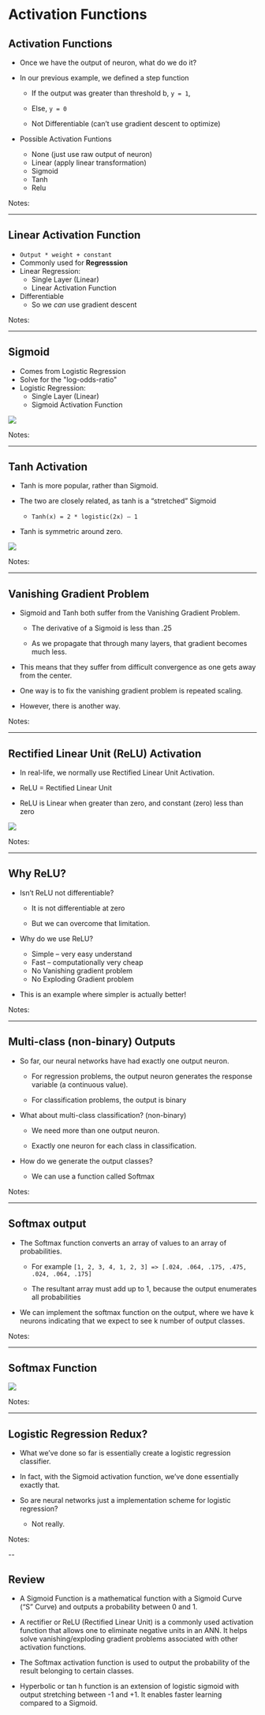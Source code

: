 Activation Functions
======

## Activation Functions

 * Once we have the output of neuron, what do we do it?

 * In our previous example, we defined a step function

     - If the output was greater than threshold b, `y = 1`,

     - Else, `y = 0`

     - Not Differentiable (can’t use gradient descent to optimize)

 * Possible Activation Funtions
   - None (just use raw output of neuron)
   - Linear (apply linear transformation)
   - Sigmoid
   - Tanh
   - Relu

Notes:



---
## Linear Activation Function

   * `Output * weight + constant`
   * Commonly used for **Regresssion**
   * Linear Regression:
     - Single Layer (Linear)
     - Linear Activation Function
   * Differentiable
     - So we *can* use gradient descent

Notes:



---
## Sigmoid

   * Comes from Logistic Regression
   * Solve for the "log-odds-ratio"
   * Logistic Regression:
     - Single Layer (Linear)
     - Sigmoid Activation Function

![](../../assets/images/deep-learning/activation-sigmoid.png) <!-- {"left" : 1.72, "top" : 3.21, "height" : 3.86, "width" : 6.81} -->



Notes:


---
## Tanh Activation

 * Tanh is more popular, rather than Sigmoid.

 * The two are closely related, as tanh is a “stretched” Sigmoid

     - `Tanh(x) = 2 * logistic(2x) – 1`

 * Tanh is symmetric around zero.

![](../../assets/images/deep-learning/activation-sigmoid-vs-tanh.png) <!-- {"left" : 0.77, "top" : 3.3, "height" : 3.24, "width" : 8.71} -->



Notes:



---
## Vanishing Gradient Problem

 * Sigmoid and Tanh both suffer from the Vanishing Gradient Problem.

     - The derivative of a Sigmoid is less than .25

     - As we propagate that through many layers, that gradient becomes much less.

 * This means that they suffer from difficult convergence as one gets away from the center.

 * One way is to fix the vanishing gradient problem is repeated scaling.

 * However, there is another way.

Notes:


---
## Rectified Linear Unit (ReLU) Activation


 * In real-life, we normally use Rectified Linear Unit Activation.

 * ReLU = Rectified Linear Unit

 * ReLU is Linear when greater than zero, and constant (zero) less than zero

![](../../assets/images/deep-learning/activation-sigmoid-vs-relu.png) <!-- {"left" : 0.58, "top" : 3.26, "height" : 3.57, "width" : 9.09} -->


Notes:



---
## Why ReLU?


 * Isn’t ReLU not differentiable?

     - It is not differentiable at zero

     - But we can overcome that limitation.

 * Why do we use ReLU?

     - Simple
     – very easy understand
     - Fast – computationally very cheap
     - No Vanishing gradient problem
     - No Exploding Gradient problem

 * This is an example where simpler is actually better!

Notes:



---



## Multi-class (non-binary) Outputs

 * So far, our neural networks have had exactly one output neuron.

     - For regression problems, the output neuron generates the response variable (a continuous value).

     - For classification problems, the output is binary

 * What about multi-class classification? (non-binary)

     - We need more than one output neuron.

     - Exactly one neuron for each class in classification.

 * How do we generate the output classes?

     - We can use a function called Softmax

Notes:


---
## Softmax output

 * The Softmax function converts an array of values to an array of probabilities.

     - For example `[1, 2, 3, 4, 1, 2, 3] => [.024, .064, .175, .475, .024, .064, .175]`

     - The resultant array must add up to 1, because the output enumerates all probabilities

 * We can implement the softmax function on the output, where we have k neurons indicating that we expect to see k number of output classes.

Notes:


---
## Softmax Function

![](../../assets/images/deep-learning/Softmax-Function.png) <!-- {"left" : 0.38, "top" : 1.5, "height" : 4.5, "width" : 9.48} -->



Notes:



---
## Logistic Regression Redux?


 * What we’ve done so far is essentially create a logistic regression classifier.

 * In fact, with the Sigmoid activation function, we’ve done essentially exactly that.

 * So are neural networks just a implementation scheme for logistic regression?

     - Not really.

Notes:

--

## Review


 * A Sigmoid Function is a mathematical function with a Sigmoid Curve (“S” Curve) and outputs a probability between 0 and 1.

 * A rectifier or ReLU (Rectified Linear Unit) is a commonly used activation function that allows one to eliminate negative units in an ANN. It helps solve vanishing/exploding gradient problems associated with other activation functions.

 * The Softmax activation function is used to output the probability of the result belonging to certain classes.

 * Hyperbolic or tan h function is an extension of logistic sigmoid with output stretching between -1 and +1. It enables faster learning compared to a Sigmoid.
